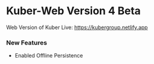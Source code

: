 # Kuber-Web Version 4 Beta

Web Version of Kuber
Live: https://kubergroup.netlify.app

### New Features

- Enabled Offline Persistence
